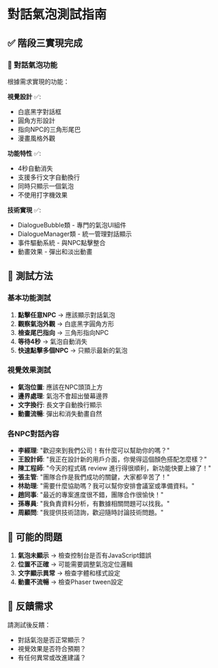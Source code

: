 # 對話氣泡測試指南

## ✅ 階段三實現完成

### 🎯 對話氣泡功能
根據需求實現的功能：

**視覺設計** ✅:
- 白底黑字對話框
- 圓角方形設計
- 指向NPC的三角形尾巴
- 漫畫風格外觀

**功能特性** ✅:
- 4秒自動消失
- 支援多行文字自動換行
- 同時只顯示一個氣泡
- 不使用打字機效果

**技術實現** ✅:
- DialogueBubble類 - 專門的氣泡UI組件
- DialogueManager類 - 統一管理對話顯示
- 事件驅動系統 - 與NPC點擊整合
- 動畫效果 - 彈出和淡出動畫

## 🧪 測試方法

### 基本功能測試
1. **點擊任意NPC** → 應該顯示對話氣泡
2. **觀察氣泡外觀** → 白底黑字圓角方形
3. **檢查尾巴指向** → 三角形指向NPC
4. **等待4秒** → 氣泡自動消失
5. **快速點擊多個NPC** → 只顯示最新的氣泡

### 視覺效果測試
- **氣泡位置**: 應該在NPC頭頂上方
- **邊界處理**: 氣泡不會超出螢幕邊界
- **文字換行**: 長文字自動換行顯示
- **動畫流暢**: 彈出和消失動畫自然

### 各NPC對話內容
- **李經理**: "歡迎來到我們公司！有什麼可以幫助你的嗎？"
- **王設計師**: "我正在設計新的用戶介面，你覺得這個顏色搭配怎麼樣？"
- **陳工程師**: "今天的程式碼 review 進行得很順利，新功能快要上線了！"
- **張主管**: "團隊合作是我們成功的關鍵，大家都辛苦了！"
- **林助理**: "需要什麼協助嗎？我可以幫你安排會議室或準備資料。"
- **趙同事**: "最近的專案進度很不錯，團隊合作很愉快！"
- **孫專員**: "我負責資料分析，有數據相關問題可以找我。"
- **周顧問**: "我提供技術諮詢，歡迎隨時討論技術問題。"

## 🐛 可能的問題
1. **氣泡未顯示** → 檢查控制台是否有JavaScript錯誤
2. **位置不正確** → 可能需要調整氣泡定位邏輯
3. **文字顯示異常** → 檢查字體和樣式設定
4. **動畫不流暢** → 檢查Phaser tween設定

## 📝 反饋需求
請測試後反饋：
- 對話氣泡是否正常顯示？
- 視覺效果是否符合預期？
- 有任何異常或改進建議？